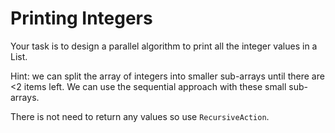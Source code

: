 # Printing Integers

Your task is to design a parallel algorithm to print all the integer values in a List.

Hint: we can split the array of integers into smaller sub-arrays until there are <2 items
left. We can use the sequential approach with these small sub-arrays.

There is not need to return any values so use `RecursiveAction`.